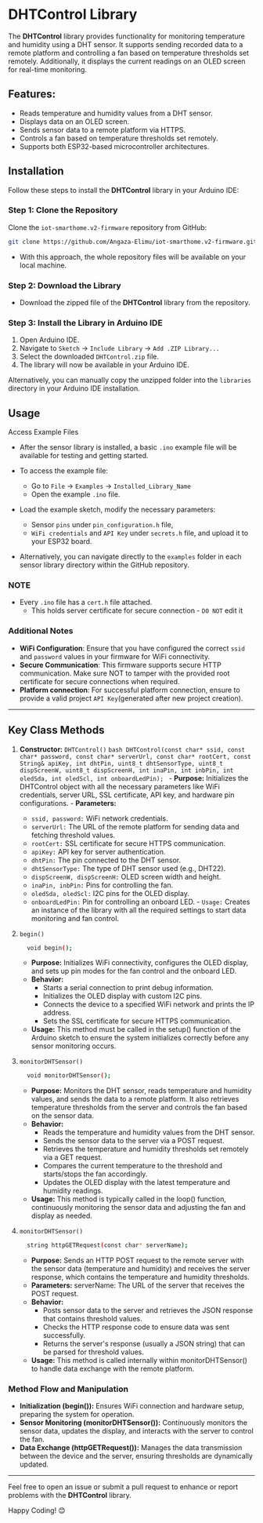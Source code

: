 
# DHTControl Library

The **DHTControl** library provides functionality for monitoring temperature and humidity using a DHT sensor. It supports sending recorded data to a remote platform and controlling a fan based on temperature thresholds set remotely. Additionally, it displays the current readings on an OLED screen for real-time monitoring.

## Features:

- Reads temperature and humidity values from a DHT sensor.
- Displays data on an OLED screen.
- Sends sensor data to a remote platform via HTTPS.
- Controls a fan based on temperature thresholds set remotely.
- Supports both ESP32-based microcontroller architectures.

## Installation

Follow these steps to install the **DHTControl** library in your Arduino IDE:

### Step 1: Clone the Repository 
   Clone the `iot-smarthome.v2-firmware` repository from GitHub:
   ```bash
   git clone https://github.com/Angaza-Elimu/iot-smarthome.v2-firmware.git
   ```
   - With this approach, the whole repository files will be available on your local machine.
   
### Step 2: Download the Library

- Download the zipped file of the **DHTControl** library from the repository.

### Step 3: Install the Library in Arduino IDE

1. Open Arduino IDE.
2. Navigate to `Sketch` -> `Include Library` -> `Add .ZIP Library...`
3. Select the downloaded `DHTControl.zip` file.
4. The library will now be available in your Arduino IDE.

Alternatively, you can manually copy the unzipped folder into the `libraries` directory in your Arduino IDE installation.

## Usage

Access Example Files
   - After the sensor library is installed, a basic `.ino` example file will be available for testing and getting started.
   - To access the example file:
     - Go to `File` -> `Examples` -> `Installed_Library_Name`
     - Open the example `.ino` file.
   - Load the example sketch, modify the necessary parameters:
      - Sensor `pins` under `pin_configuration.h` file,
      - `WiFi credentials` and `API Key` under `secrets.h` file, and upload it to your ESP32 board.

   - Alternatively, you can navigate directly to the `examples` folder in each sensor library directory within the GitHub repository.

### NOTE
  - Every `.ino` file has a `cert.h` file attached.
    - This holds server certificate for secure connection - `DO NOT` edit it
    
### Additional Notes

  - **WiFi Configuration**: Ensure that you have configured the correct `ssid` and `password` values in your firmware for WiFi connectivity.
  - **Secure Communication**: This firmware supports secure HTTP communication. Make sure NOT to tamper with the provided root certificate for secure connections when required.
  - **Platform connection**: For successful platform connection, ensure to provide a valid project `API Key`(generated after new project creation).

  ---

## Key Class Methods

  1. **Constructor:** `DHTControl()`
    ```bash
    DHTControl(const char* ssid, const char* password, const char* serverUrl, const char* rootCert, const String& apiKey, int dhtPin, uint8_t dhtSensorType, uint8_t dispScreenW, uint8_t dispScreenH, int inaPin, int inbPin, int oledSda, int oledScl, int onboardLedPin);
    ```
    - **Purpose:** Initializes the DHTControl object with all the necessary parameters like WiFi credentials, server URL, SSL certificate, API key, and hardware pin configurations.
    - **Parameters:**
      - `ssid, password:` WiFi network credentials.
      - `serverUrl:` The URL of the remote platform for sending data and fetching threshold values.
      - `rootCert:` SSL certificate for secure HTTPS communication.
      - `apiKey:` API key for server authentication.
      - `dhtPin:` The pin connected to the DHT sensor.
      - `dhtSensorType:` The type of DHT sensor used (e.g., DHT22).
      - `dispScreenW, dispScreenH:` OLED screen width and height.
      - `inaPin, inbPin:` Pins for controlling the fan.
      - `oledSda, oledScl:` I2C pins for the OLED display.
      - `onboardLedPin:` Pin for controlling an onboard LED.
    - `Usage:` Creates an instance of the library with all the required settings to start data monitoring and fan control.

  2. `begin()`
      ```bash
        void begin();
      ```
      - **Purpose:** Initializes WiFi connectivity, configures the OLED display, and sets up pin modes for the fan control and the onboard LED.
      - **Behavior:**
        - Starts a serial connection to print debug information.
        - Initializes the OLED display with custom I2C pins.
        - Connects the device to a specified WiFi network and prints the IP address.
        - Sets the SSL certificate for secure HTTPS communication.
      - **Usage:** This method must be called in the setup() function of the Arduino sketch to ensure the system initializes correctly before any sensor monitoring occurs.

  3. `monitorDHTSensor()`
      ```bash
        void monitorDHTSensor();
      ```
      - **Purpose:** Monitors the DHT sensor, reads temperature and humidity values, and sends the data to a remote platform. It also retrieves temperature thresholds from the server and controls the fan based on the sensor data.
      - **Behavior:**
        - Reads the temperature and humidity values from the DHT sensor.
        - Sends the sensor data to the server via a POST request.
        - Retrieves the temperature and humidity thresholds set remotely via a GET request.
        - Compares the current temperature to the threshold and starts/stops the fan accordingly.
        - Updates the OLED display with the latest temperature and humidity readings.
      - **Usage:** This method is typically called in the loop() function, continuously monitoring the sensor data and adjusting the fan and display as needed.
      
  4. `monitorDHTSensor()`
      ```bash
        string httpGETRequest(const char* serverName);
      ```
        - **Purpose:** Sends an HTTP POST request to the remote server with the sensor data (temperature and humidity) and receives the server response, which contains the temperature and humidity thresholds.
        - **Parameters:**
        serverName: The URL of the server that receives the POST request.
        - **Behavior:**
          - Posts sensor data to the server and retrieves the JSON response that contains threshold values.
          - Checks the HTTP response code to ensure data was sent successfully.
          - Returns the server's response (usually a JSON string) that can be parsed for threshold values.
        - **Usage:** This method is called internally within monitorDHTSensor() to handle data exchange with the remote platform.


### Method Flow and Manipulation
  - **Initialization (begin()):** Ensures WiFi connection and hardware setup, preparing the system for operation.
  - **Sensor Monitoring (monitorDHTSensor()):** Continuously monitors the sensor data, updates the display, and interacts with the server to control the fan.
  - **Data Exchange (httpGETRequest()):** Manages the data transmission between the device and the server, ensuring thresholds are dynamically updated.
      
  
  ---

  Feel free to open an issue or submit a pull request to enhance or report problems with the **DHTControl** library.

  Happy Coding! 😊
